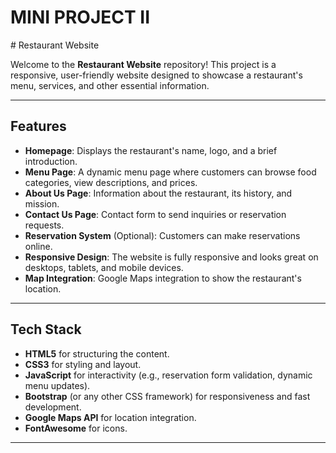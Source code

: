 <h1>MINI PROJECT II</h1>
# Restaurant Website

Welcome to the **Restaurant Website** repository! This project is a responsive, user-friendly website designed to showcase a restaurant's menu, services, and other essential information.

---

## Features

- **Homepage**: Displays the restaurant's name, logo, and a brief introduction.
- **Menu Page**: A dynamic menu page where customers can browse food categories, view descriptions, and prices.
- **About Us Page**: Information about the restaurant, its history, and mission.
- **Contact Us Page**: Contact form to send inquiries or reservation requests.
- **Reservation System** (Optional): Customers can make reservations online.
- **Responsive Design**: The website is fully responsive and looks great on desktops, tablets, and mobile devices.
- **Map Integration**: Google Maps integration to show the restaurant's location.

---

## Tech Stack

- **HTML5** for structuring the content.
- **CSS3** for styling and layout.
- **JavaScript** for interactivity (e.g., reservation form validation, dynamic menu updates).
- **Bootstrap** (or any other CSS framework) for responsiveness and fast development.
- **Google Maps API** for location integration.
- **FontAwesome** for icons.

---
